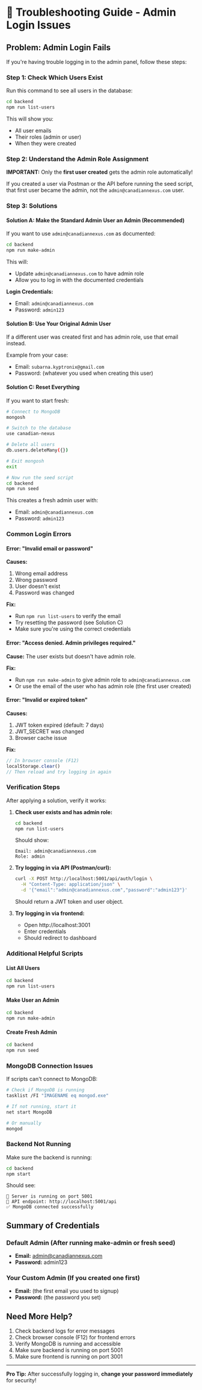 # 🔧 Troubleshooting Guide - Admin Login Issues

## Problem: Admin Login Fails

If you're having trouble logging in to the admin panel, follow these steps:

### Step 1: Check Which Users Exist

Run this command to see all users in the database:

```bash
cd backend
npm run list-users
```

This will show you:
- All user emails
- Their roles (admin or user)
- When they were created

### Step 2: Understand the Admin Role Assignment

**IMPORTANT:** Only the **first user created** gets the admin role automatically!

If you created a user via Postman or the API before running the seed script, that first user became the admin, not the `admin@canadiannexus.com` user.

### Step 3: Solutions

#### Solution A: Make the Standard Admin User an Admin (Recommended)

If you want to use `admin@canadiannexus.com` as documented:

```bash
cd backend
npm run make-admin
```

This will:
- Update `admin@canadiannexus.com` to have admin role
- Allow you to log in with the documented credentials

**Login Credentials:**
- Email: `admin@canadiannexus.com`
- Password: `admin123`

#### Solution B: Use Your Original Admin User

If a different user was created first and has admin role, use that email instead.

Example from your case:
- Email: `subarna.kyptronix@gmail.com`
- Password: (whatever you used when creating this user)

#### Solution C: Reset Everything

If you want to start fresh:

```bash
# Connect to MongoDB
mongosh

# Switch to the database
use canadian-nexus

# Delete all users
db.users.deleteMany({})

# Exit mongosh
exit

# Now run the seed script
cd backend
npm run seed
```

This creates a fresh admin user with:
- Email: `admin@canadiannexus.com`
- Password: `admin123`

### Common Login Errors

#### Error: "Invalid email or password"

**Causes:**
1. Wrong email address
2. Wrong password
3. User doesn't exist
4. Password was changed

**Fix:**
- Run `npm run list-users` to verify the email
- Try resetting the password (see Solution C)
- Make sure you're using the correct credentials

#### Error: "Access denied. Admin privileges required."

**Cause:** The user exists but doesn't have admin role.

**Fix:**
- Run `npm run make-admin` to give admin role to `admin@canadiannexus.com`
- Or use the email of the user who has admin role (the first user created)

#### Error: "Invalid or expired token"

**Causes:**
1. JWT token expired (default: 7 days)
2. JWT_SECRET was changed
3. Browser cache issue

**Fix:**
```javascript
// In browser console (F12)
localStorage.clear()
// Then reload and try logging in again
```

### Verification Steps

After applying a solution, verify it works:

1. **Check user exists and has admin role:**
   ```bash
   cd backend
   npm run list-users
   ```
   
   Should show:
   ```
   Email: admin@canadiannexus.com
   Role: admin
   ```

2. **Try logging in via API (Postman/curl):**
   ```bash
   curl -X POST http://localhost:5001/api/auth/login \
     -H "Content-Type: application/json" \
     -d '{"email":"admin@canadiannexus.com","password":"admin123"}'
   ```
   
   Should return a JWT token and user object.

3. **Try logging in via frontend:**
   - Open http://localhost:3001
   - Enter credentials
   - Should redirect to dashboard

### Additional Helpful Scripts

#### List All Users
```bash
cd backend
npm run list-users
```

#### Make User an Admin
```bash
cd backend
npm run make-admin
```

#### Create Fresh Admin
```bash
cd backend
npm run seed
```

### MongoDB Connection Issues

If scripts can't connect to MongoDB:

```bash
# Check if MongoDB is running
tasklist /FI "IMAGENAME eq mongod.exe"

# If not running, start it
net start MongoDB

# Or manually
mongod
```

### Backend Not Running

Make sure the backend is running:

```bash
cd backend
npm start
```

Should see:
```
🚀 Server is running on port 5001
📡 API endpoint: http://localhost:5001/api
✅ MongoDB connected successfully
```

## Summary of Credentials

### Default Admin (After running make-admin or fresh seed)
- **Email:** admin@canadiannexus.com
- **Password:** admin123

### Your Custom Admin (If you created one first)
- **Email:** (the first email you used to signup)
- **Password:** (the password you set)

## Need More Help?

1. Check backend logs for error messages
2. Check browser console (F12) for frontend errors
3. Verify MongoDB is running and accessible
4. Make sure backend is running on port 5001
5. Make sure frontend is running on port 3001

---

**Pro Tip:** After successfully logging in, **change your password immediately** for security!
